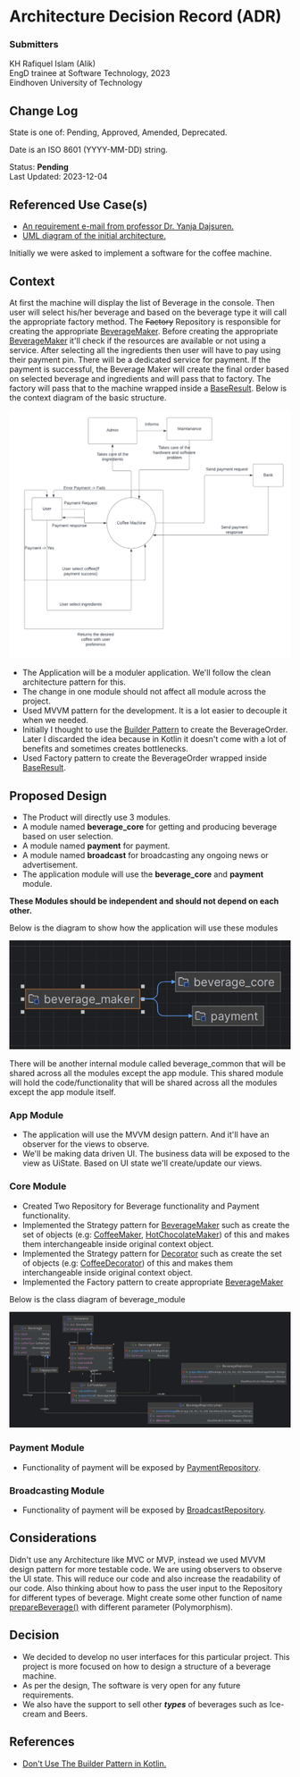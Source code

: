 # Architecture Decision Record (ADR)
### Submitters

KH Rafiquel Islam (Alik) <br>
EngD trainee at Software Technology, 2023 <br>
Eindhoven University of Technology

## Change Log

State is one of: Pending, Approved, Amended, Deprecated.

Date is an ISO 8601 (YYYY-MM-DD) string.

Status: **Pending** <br>
Last Updated: 2023-12-04

## Referenced Use Case(s)

- [An requirement e-mail from professor Dr. Yanja Dajsuren.](https://www.google.com)
- [UML diagram of the initial architecture.](assets/context_diagram.png)

Initially we were asked to implement a software for the coffee machine. 

## Context

At first the machine will display the list of Beverage in the console. 
Then user will select his/her beverage and based on the beverage type it will call the appropriate factory method. 
The ~~Factory~~ Repository is responsible for creating the appropriate [BeverageMaker](beverage_core/src/common/BeverageMaker.kt). 
Before creating the appropriate [BeverageMaker](beverage_core/src/common/BeverageMaker.kt) it'll check if the resources are available or not using a service. 
After selecting all the ingredients then user will have to pay using their payment pin. There will be a dedicated service for payment.
If the payment is successful, the Beverage Maker will create the final order based on selected beverage and ingredients and will pass that to factory. 
The factory will pass that to the machine wrapped inside a [BaseResult](beverage_common/src/BaseResult.kt). Below is the context diagram of the basic structure.

<img src="assets/context_diagram.png" alt="Context Diagram"/>

- The Application will be a moduler application. We'll follow the clean architecture pattern for this.
- The change in one module should not affect all module across the project.
- Used MVVM pattern for the development. It is a lot easier to decouple it when we needed.
- Initially I thought to use the [Builder Pattern](https://refactoring.guru/design-patterns/builder) to create the BeverageOrder. Later I discarded the idea because in Kotlin it doesn't come with a lot of benefits and sometimes creates bottlenecks.
- Used Factory pattern to create the BeverageOrder wrapped inside [BaseResult](beverage_common/src/BaseResult.kt).

## Proposed Design

- The Product will directly use 3 modules. 
- A module named **beverage_core** for getting and producing beverage based on user selection.
- A module named **payment** for payment.
- A module named **broadcast** for broadcasting any ongoing news or advertisement.
- The application module will use the **beverage_core** and **payment** module.

**These Modules should be independent and should not depend on each other.**

Below is the diagram to show how the application will use these modules

<img src="assets/module_relationship.png" alt="class diagram"/>

There will be another internal module called beverage_common that will be shared across all the modules except the app module. This shared module will hold the code/functionality that will be shared across all the modules except the app module itself.

  ### App Module
- The application will use the MVVM design pattern. And it'll have an observer for the views to observe.
- We'll be making data driven UI. The business data will be exposed to the view as UiState. Based on UI state we'll create/update our views.

 ### Core Module
- Created Two Repository for Beverage functionality and Payment functionality. 
- Implemented the Strategy pattern for [BeverageMaker](beverage_core/src/common/BeverageMaker.kt) such as create the set of objects (e.g: [CoffeeMaker](beverage_core/src/coffee/CoffeeMaker.kt), [HotChocolateMaker](beverage_core/src/chocolate/HotChocolateMaker.kt)) of this and makes them interchangeable inside original context object.
- Implemented the Strategy pattern for [Decorator](beverage_core/src/common/data/Decorator.kt) such as create the set of objects (e.g: [CoffeeDecorator](beverage_core/src/coffee/CoffeeDecorator.kt)) of this and makes them interchangeable inside original context object.
- Implemented the Factory pattern to create appropriate [BeverageMaker](beverage_core/src/common/BeverageMaker.kt)

Below is the class diagram of beverage_module

<img src="assets/coffee_core_class_diagram.png" alt="class diagram"/>

  ### Payment Module
- Functionality of payment will be exposed by [PaymentRepository](payment/src/PaymentRepository.kt).

### Broadcasting Module
- Functionality of payment will be exposed by [BroadcastRepository](broadcast/src/BroadcastRepository.kt).

## Considerations

Didn't use any Architecture like MVC or MVP, instead we used MVVM design pattern for more testable code. 
We are using observers to observe the UI state. This will reduce our code and also increase the readability of our code. 
Also thinking about how to pass the user input to the Repository for different types of beverage. 
Might create some other function of name [prepareBeverage()](beverage_core/src/common/BeverageRepository.kt) with different parameter (Polymorphism).

## Decision

- We decided to develop no user interfaces for this particular project. This project is more focused on how to design a structure of a beverage machine.
- As per the design, The software is very open for any future requirements. 
- We also have the support to sell other _**types**_ of beverages such as Ice-cream and Beers. 

## References
- [Don't Use The Builder Pattern in Kotlin.](https://backendhance.com/en/blog/2021/dont-use-builder-in-kotlin/)





